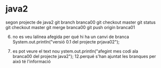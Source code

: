 # java2
segon projecte de java2
git branch branca00
git checkout master
git status
git checkout master
git merge branca00
git push origin branca01

6. no es veu lalínea afegida per qué hi ha un canvi de branca
 System.out.println("versió 0.1 del projecte prjava02"); 
	
7. es pot veure el text nou 
ystem.out.println("afegint mes codi ala branca00 del projecte java2");
12.perqué s'han ajuntat les branques per aixó té l'informació
